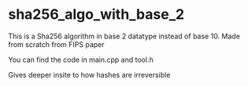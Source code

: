 # sha256_algo_with_base_2
This is a Sha256 algorithm in base 2 datatype instead of base 10.
Made from scratch from FIPS paper

You can find the code in main.cpp and tool.h

Gives deeper insite to how hashes are irreversible
